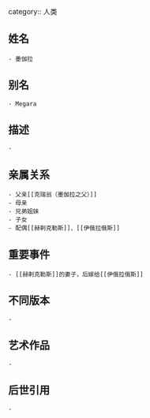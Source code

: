 category:: 人类
## 姓名
	- 墨伽拉
## 别名
	- Megara
## 描述
	-
## 亲属关系
	- 父亲[[克瑞翁（墨伽拉之父）]]
	- 母亲
	- 兄弟姐妹
	- 子女
	- 配偶[[赫剌克勒斯]]、[[伊俄拉俄斯]]
## 重要事件
	- [[赫剌克勒斯]]的妻子，后嫁给[[伊俄拉俄斯]]
## 不同版本
	-
## 艺术作品
	-
## 后世引用
	-
